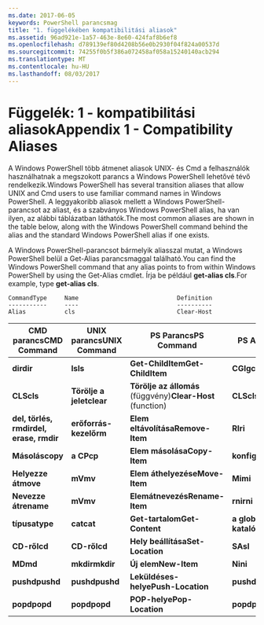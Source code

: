 ```yaml
---
ms.date: 2017-06-05
keywords: PowerShell parancsmag
title: "1. függelékében kompatibilitási aliasok"
ms.assetid: 96ad921e-1a57-463e-8e60-424faf8b6ef8
ms.openlocfilehash: d789139ef80d4208b56e0b2930f04f824a00537d
ms.sourcegitcommit: 74255f0b5f386a072458af058a15240140acb294
ms.translationtype: MT
ms.contentlocale: hu-HU
ms.lasthandoff: 08/03/2017
---
```

# <a name="appendix-1---compatibility-aliases"></a><span data-ttu-id="b65c0-103">Függelék: 1 - kompatibilitási aliasok</span><span class="sxs-lookup"><span data-stu-id="b65c0-103">Appendix 1 - Compatibility Aliases</span></span>
<span data-ttu-id="b65c0-104">A Windows PowerShell több átmenet aliasok UNIX- és Cmd a felhasználók használhatnak a megszokott parancs a Windows PowerShell lehetővé tévő rendelkezik.</span><span class="sxs-lookup"><span data-stu-id="b65c0-104">Windows PowerShell has several transition aliases that allow UNIX and Cmd users to use familiar command names in Windows PowerShell.</span></span> <span data-ttu-id="b65c0-105">A leggyakoribb aliasok mellett a Windows PowerShell-parancsot az aliast, és a szabványos Windows PowerShell alias, ha van ilyen, az alábbi táblázatban láthatók.</span><span class="sxs-lookup"><span data-stu-id="b65c0-105">The most common aliases are shown in the table below, along with the Windows PowerShell command behind the alias and the standard Windows PowerShell alias if one exists.</span></span>

<span data-ttu-id="b65c0-106">A Windows PowerShell-parancsot bármelyik aliasszal mutat, a Windows PowerShell belül a Get-Alias parancsmaggal található.</span><span class="sxs-lookup"><span data-stu-id="b65c0-106">You can find the Windows PowerShell command that any alias points to from within Windows PowerShell by using the Get-Alias cmdlet.</span></span> <span data-ttu-id="b65c0-107">Írja be például **get-alias cls**.</span><span class="sxs-lookup"><span data-stu-id="b65c0-107">For example, type **get-alias cls**.</span></span>

```
CommandType     Name                            Definition
-----------     ----                            ----------
Alias           cls                             Clear-Host
```

|<span data-ttu-id="b65c0-108">CMD parancs</span><span class="sxs-lookup"><span data-stu-id="b65c0-108">CMD Command</span></span>|<span data-ttu-id="b65c0-109">UNIX parancs</span><span class="sxs-lookup"><span data-stu-id="b65c0-109">UNIX Command</span></span>|<span data-ttu-id="b65c0-110">PS Parancs</span><span class="sxs-lookup"><span data-stu-id="b65c0-110">PS Command</span></span>|<span data-ttu-id="b65c0-111">PS Alias</span><span class="sxs-lookup"><span data-stu-id="b65c0-111">PS Alias</span></span>|
|---------------|----------------|--------------|------------|
|<span data-ttu-id="b65c0-112">**dir**</span><span class="sxs-lookup"><span data-stu-id="b65c0-112">**dir**</span></span>|<span data-ttu-id="b65c0-113">**ls**</span><span class="sxs-lookup"><span data-stu-id="b65c0-113">**ls**</span></span>|<span data-ttu-id="b65c0-114">**Get-ChildItem**</span><span class="sxs-lookup"><span data-stu-id="b65c0-114">**Get-ChildItem**</span></span>|<span data-ttu-id="b65c0-115">**CGI**</span><span class="sxs-lookup"><span data-stu-id="b65c0-115">**gci**</span></span>|
|<span data-ttu-id="b65c0-116">**CLS**</span><span class="sxs-lookup"><span data-stu-id="b65c0-116">**cls**</span></span>|<span data-ttu-id="b65c0-117">**Törölje a jelet**</span><span class="sxs-lookup"><span data-stu-id="b65c0-117">**clear**</span></span>|<span data-ttu-id="b65c0-118">**Törölje az állomás** (függvény)</span><span class="sxs-lookup"><span data-stu-id="b65c0-118">**Clear-Host** (function)</span></span>|<span data-ttu-id="b65c0-119">**CLS**</span><span class="sxs-lookup"><span data-stu-id="b65c0-119">**cls**</span></span>|
|<span data-ttu-id="b65c0-120">**del, törlés, rmdir**</span><span class="sxs-lookup"><span data-stu-id="b65c0-120">**del, erase, rmdir**</span></span>|<span data-ttu-id="b65c0-121">**erőforrás-kezelő**</span><span class="sxs-lookup"><span data-stu-id="b65c0-121">**rm**</span></span>|<span data-ttu-id="b65c0-122">**Elem eltávolítása**</span><span class="sxs-lookup"><span data-stu-id="b65c0-122">**Remove-Item**</span></span>|<span data-ttu-id="b65c0-123">**RI**</span><span class="sxs-lookup"><span data-stu-id="b65c0-123">**ri**</span></span>|
|<span data-ttu-id="b65c0-124">**Másolás**</span><span class="sxs-lookup"><span data-stu-id="b65c0-124">**copy**</span></span>|<span data-ttu-id="b65c0-125">**a CP**</span><span class="sxs-lookup"><span data-stu-id="b65c0-125">**cp**</span></span>|<span data-ttu-id="b65c0-126">**Elem másolása**</span><span class="sxs-lookup"><span data-stu-id="b65c0-126">**Copy-Item**</span></span>|<span data-ttu-id="b65c0-127">**konfigurációelem**</span><span class="sxs-lookup"><span data-stu-id="b65c0-127">**ci**</span></span>|
|<span data-ttu-id="b65c0-128">**Helyezze át**</span><span class="sxs-lookup"><span data-stu-id="b65c0-128">**move**</span></span>|<span data-ttu-id="b65c0-129">**mV**</span><span class="sxs-lookup"><span data-stu-id="b65c0-129">**mv**</span></span>|<span data-ttu-id="b65c0-130">**Elem áthelyezése**</span><span class="sxs-lookup"><span data-stu-id="b65c0-130">**Move-Item**</span></span>|<span data-ttu-id="b65c0-131">**Mi**</span><span class="sxs-lookup"><span data-stu-id="b65c0-131">**mi**</span></span>|
|<span data-ttu-id="b65c0-132">**Nevezze át**</span><span class="sxs-lookup"><span data-stu-id="b65c0-132">**rename**</span></span>|<span data-ttu-id="b65c0-133">**mV**</span><span class="sxs-lookup"><span data-stu-id="b65c0-133">**mv**</span></span>|<span data-ttu-id="b65c0-134">**Elemátnevezés**</span><span class="sxs-lookup"><span data-stu-id="b65c0-134">**Rename-Item**</span></span>|<span data-ttu-id="b65c0-135">**rni**</span><span class="sxs-lookup"><span data-stu-id="b65c0-135">**rni**</span></span>|
|<span data-ttu-id="b65c0-136">**típusa**</span><span class="sxs-lookup"><span data-stu-id="b65c0-136">**type**</span></span>|<span data-ttu-id="b65c0-137">**cat**</span><span class="sxs-lookup"><span data-stu-id="b65c0-137">**cat**</span></span>|<span data-ttu-id="b65c0-138">**Get-tartalom**</span><span class="sxs-lookup"><span data-stu-id="b65c0-138">**Get-Content**</span></span>|<span data-ttu-id="b65c0-139">**a globális katalógus**</span><span class="sxs-lookup"><span data-stu-id="b65c0-139">**gc**</span></span>|
|<span data-ttu-id="b65c0-140">**CD-ről**</span><span class="sxs-lookup"><span data-stu-id="b65c0-140">**cd**</span></span>|<span data-ttu-id="b65c0-141">**CD-ről**</span><span class="sxs-lookup"><span data-stu-id="b65c0-141">**cd**</span></span>|<span data-ttu-id="b65c0-142">**Hely beállítása**</span><span class="sxs-lookup"><span data-stu-id="b65c0-142">**Set-Location**</span></span>|<span data-ttu-id="b65c0-143">**SA**</span><span class="sxs-lookup"><span data-stu-id="b65c0-143">**sl**</span></span>|
|<span data-ttu-id="b65c0-144">**MD**</span><span class="sxs-lookup"><span data-stu-id="b65c0-144">**md**</span></span>|<span data-ttu-id="b65c0-145">**mkdir**</span><span class="sxs-lookup"><span data-stu-id="b65c0-145">**mkdir**</span></span>|<span data-ttu-id="b65c0-146">**Új elem**</span><span class="sxs-lookup"><span data-stu-id="b65c0-146">**New-Item**</span></span>|<span data-ttu-id="b65c0-147">**Ni**</span><span class="sxs-lookup"><span data-stu-id="b65c0-147">**ni**</span></span>|
|<span data-ttu-id="b65c0-148">**pushd**</span><span class="sxs-lookup"><span data-stu-id="b65c0-148">**pushd**</span></span>|<span data-ttu-id="b65c0-149">**pushd**</span><span class="sxs-lookup"><span data-stu-id="b65c0-149">**pushd**</span></span>|<span data-ttu-id="b65c0-150">**Leküldéses-helye**</span><span class="sxs-lookup"><span data-stu-id="b65c0-150">**Push-Location**</span></span>|<span data-ttu-id="b65c0-151">**pushd**</span><span class="sxs-lookup"><span data-stu-id="b65c0-151">**pushd**</span></span>|
|<span data-ttu-id="b65c0-152">**popd**</span><span class="sxs-lookup"><span data-stu-id="b65c0-152">**popd**</span></span>|<span data-ttu-id="b65c0-153">**popd**</span><span class="sxs-lookup"><span data-stu-id="b65c0-153">**popd**</span></span>|<span data-ttu-id="b65c0-154">**POP-helye**</span><span class="sxs-lookup"><span data-stu-id="b65c0-154">**Pop-Location**</span></span>|<span data-ttu-id="b65c0-155">**popd**</span><span class="sxs-lookup"><span data-stu-id="b65c0-155">**popd**</span></span>|

